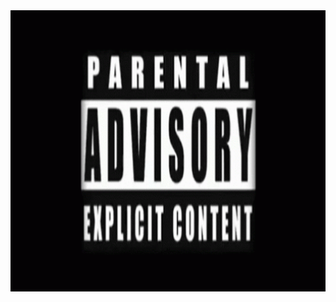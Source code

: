 <img src="https://github.com/fransiscusrolandamalau/fransiscusrolandamalau/blob/main/tenor.gif" width="1000" height="450" />
